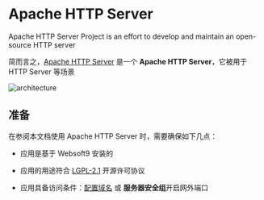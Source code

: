 # Apache HTTP Server

Apache HTTP Server Project is an effort to develop and maintain an open-source HTTP server

简而言之，[Apache HTTP Server](https://httpd.apache.org/) 是一个 **Apache HTTP Server**，它被用于 HTTP Server  等场景


![architecture](https://libs.websoft9.com/Websoft9/DocsPicture/zh/linux/apachehttp-architecture.gif)


## 准备

在参阅本文档使用 Apache HTTP Server 时，需要确保如下几点：

- 应用是基于 Websoft9 安装的

- 应用的用途符合 [LGPL-2.1](https://opensource.org/licenses/LGPL-2.1) 开源许可协议

- 应用具备访问条件：[配置域名](./guide/appsetdomain) 或 **服务器安全组**开启网外端口